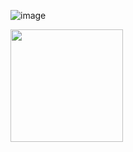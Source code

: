 ![image](https://user-images.githubusercontent.com/81451165/142796650-dcb8fb77-e829-40fc-a2a9-246b8b036db6.png)

<img height="180em" src="https://github-readme-stats.vercel.app/api?username=AdamHale88&show_icons=true&hide_border=true&&count_private=true&include_all_commits=true" />
